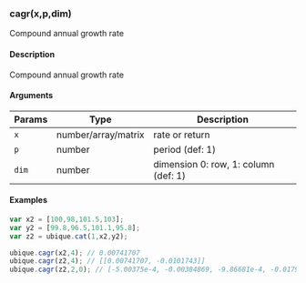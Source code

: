 ### cagr(x,p,dim)

Compound annual growth rate


#### Description

Compound annual growth rate  



#### Arguments

|Params|Type|Description
|---------|----|-----------
|`x` | number/array/matrix | rate or return
|`p` | number | period (def: 1)
|`dim` | number | dimension 0: row, 1: column (def: 1)


#### Examples

```js
var x2 = [100,98,101.5,103];
var y2 = [99.8,96.5,101.1,95.8];
var z2 = ubique.cat(1,x2,y2);

ubique.cagr(x2,4); // 0.00741707
ubique.cagr(z2,4); // [[0.00741707, -0.0101743]]
ubique.cagr(z2,2,0); // [-5.00375e-4, -0.00384869, -9.86681e-4, -0.0179535]
```

